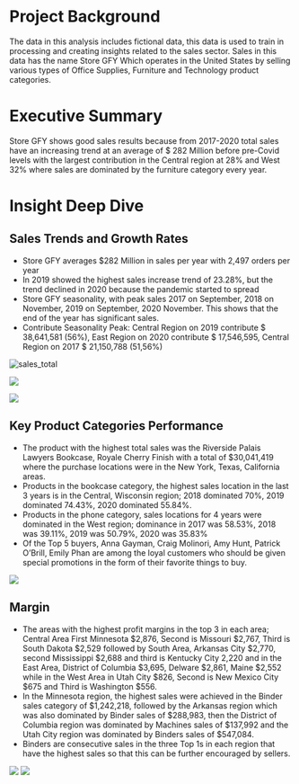 # Project Background
The data in this analysis includes fictional data, this data is used to train in processing and creating insights related to the sales sector. Sales in this data has the name Store GFY Which operates in the United States by selling various types of Office Supplies, Furniture and Technology product categories.

# Executive Summary
Store GFY shows good sales results because from 2017-2020 total sales have an increasing trend at an average of $ 282 Million before pre-Covid levels with the largest contribution in the Central region at 28% and West 32% where sales are dominated by the furniture category every year.

  
# Insight Deep Dive
## Sales Trends and Growth Rates
- Store GFY averages $282 Million in sales per year with 2,497 orders per year
- In 2019 showed the highest sales increase trend of 23.28%, but the trend declined in 2020 because the pandemic started to spread
- Store GFY seasonality, with peak sales 2017 on September, 2018 on November, 2019 on September, 2020 November.  This shows that the end of the year
  has significant sales.
- Contribute Seasonality Peak: Central Region on 2019 contribute $ 38,641,581 (56%), East Region on 2020 contribute $ 17,546,595, Central Region on 2017 $ 21,150,788 (51,56%)
  
![sales_total](https://github.com/danendrafi/tes1/blob/main/visualization/total%20sales.png)

![](https://github.com/danendrafi/tes1/blob/main/visualization/Graphic%20Sales%20per%20Month.png)

![](https://github.com/danendrafi/tes1/blob/main/visualization/Graphicn%20%20Order%20per%20Month.png)

## Key Product Categories Performance
- The product with the highest total sales was the Riverside Palais Lawyers Bookcase, Royale Cherry Finish with a total of $30,041,419 where the
  purchase locations were in the New York, Texas, California areas.
- Products in the bookcase category, the highest sales location in the last 3 years is in the Central, Wisconsin region; 2018 dominated 70%, 2019
  dominated 74.43%, 2020 dominated 55.84%.
- Products in the phone category, sales locations for 4 years were dominated in the West region; dominance in 2017 was 58.53%, 2018 was 39.11%,
  2019 was 50.79%, 2020 was 35.83%
- Of the Top 5 buyers, Anna Gayman, Craig Molinori, Amy Hunt, Patrick O’Brill, Emily Phan are among the loyal customers who should be given
  special promotions in the form of their favorite things to buy.

![](https://github.com/danendrafi/tes1/blob/main/visualization/Product%20Sales.png)

## Margin 
- The areas with the highest profit margins in the top 3 in each area; Central Area First Minnesota $2,876, Second is Missouri $2,767, Third is South Dakota $2,529 followed by South Area, Arkansas City $2,770, second Mississippi $2,688 and third is Kentucky City 2,220 and in the East Area, District of Columbia $3,695, Delware $2,861, Maine $2,552 while in the West Area in Utah City $826, Second is New Mexico City $675 and Third is Washington $556.
- In the Minnesota region, the highest sales were achieved in the Binder sales category of $1,242,218, followed by the Arkansas region which was also dominated by Binder sales of $288,983, then the District of Columbia region was dominated by Machines sales of $137,992 and the Utah City region was dominated by Binders sales of $547,084.
- Binders are consecutive sales in the three Top 1s in each region that have the highest sales so that this can be further encouraged by sellers.

![](https://github.com/danendrafi/tes1/blob/main/visualization/Margin%20East%20and%20West.png)
![](https://github.com/danendrafi/tes1/blob/main/visualization/Central%20and%20South.png)
